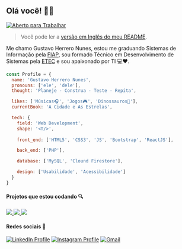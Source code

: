 ## Olá você! 👋😀 
[![Aberto para Trabalhar][open_to_work_badget]][gmail_url]

>Você pode ler a [versão em Inglês do meu README][english].

Me chamo Gustavo Herrero Nunes, estou me graduando Sistemas de Informação pela [FIAP][fiap_url], sou formado Técnico em Desenvolvimento de Sistemas pela [ETEC][etec_url] e sou apaixonado por TI :computer::heart:.

```javascript
const Profile = {
  name: 'Gustavo Herrero Nunes',
  pronouns: ['ele', 'dele'],
  thought: 'Planeje - Construa - Teste - Repita',

  likes: ['Músicas🎧', 'Jogos🎮', 'Dinossauros🦕'],
  currentBook: 'A Cidade e As Estrelas',

  tech: {
    field: 'Web Development',
    shape: '<T/>',
    
    front_end: ['HTML5', 'CSS3', 'JS', 'Bootstrap', 'ReactJS'],

    back_end: ['PHP'],

    database: ['MySQL', 'Clound Firestore'],

    design: ['Usabilidade', 'Acessibilidade']
  }
}

```

#### Projetos que estou codando :mag:

<a href="https://github.com/GustavoHerreroNunes/horta_online">
  <img src="https://github-readme-stats.vercel.app/api/pin/?username=GustavoHerreroNunes&repo=horta_online">
</a>
<a href="https://github.com/GustavoHerreroNunes/easy_pomodoro">
  <img src="https://github-readme-stats.vercel.app/api/pin/?username=GustavoHerreroNunes&repo=easy_pomodoro">
</a>
<a href="https://github.com/gpado/webnews-em-php">
  <img src="https://github-readme-stats.vercel.app/api/pin/?username=gpado&repo=webnews-em-php">
</a>


#### Redes sociais :iphone:

[![LinkedIn Profile][linkedin_badget]][linkedin_url] [![Instagram Profile][instagram_badget]][instagram_url] [![Gmail][gmail_badget]][gmail_url]

<!-- Readme -->
[english]:README.md

<!-- Education -->
[fiap_url]: https://fiap.com.br/
[etec_url]: https://www.cps.sp.gov.br/etec/

<!-- Project Card UI -->
[projetc_1_url]: https://github.com/GustavoHerreroNunes/horta_online
[project_1_card]: https://github-readme-stats.vercel.app/api/pin/?username=GustavoHerreroNunes&repo=horta_online

<!-- Urls and Badgets -->
[open_to_work_badget]: https://img.shields.io/badge/-Aberto_para_Trabalhar-success?style=flat-square
[linkedin_url]:https://www.linkedin.com/in/gustavo-herrero-nunes-329070212/
[linkedin_badget]:https://img.shields.io/badge/-LinkedIn-blue?style=flat-square&labelColor=informational&logo=linkedin&logoColor=white
[instagram_url]: https://www.instagram.com/gustavo_herrero_nunes/
[instagram_badget]: https://img.shields.io/badge/-Instagram-%23E4405F?style=flat-square&logo=instagram&logoColor=white
[gmail_url]: mailto:ghnunes2010@gmail.com
[gmail_badget]: https://img.shields.io/badge/Gmail-D14836?style=flat-square&logo=gmail&logoColor=white

